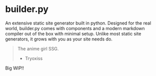 # builder.py
An extensive static site generator built in python. Designed for the real world, builder.py comes with components and a modern markdown compiler out of the box with minimal setup. Unlike most static site generators, it grows with you as your site needs do.

> The anime girl SSG.
> - Tryoxiss

Big WIP!!